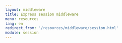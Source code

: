 ```yaml
---
layout: middleware
title: Express session middleware
menu: resources
lang: en
redirect_from: '/resources/middleware/session.html'
module: session
---
```

